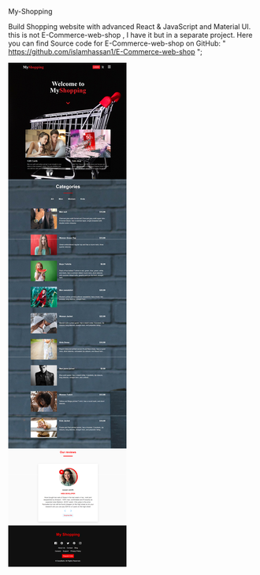 My-Shopping

Build Shopping website with advanced React & JavaScript and Material UI.
this is not E-Commerce-web-shop , I have it but in a separate project.
Here you can find Source code for E-Commerce-web-shop on GitHub: " https://github.com/islamhassan1/E-Commerce-web-shop ";


![screenshot](https://github.com/islamhassan1/My-Shopping/blob/master/screen.png)
